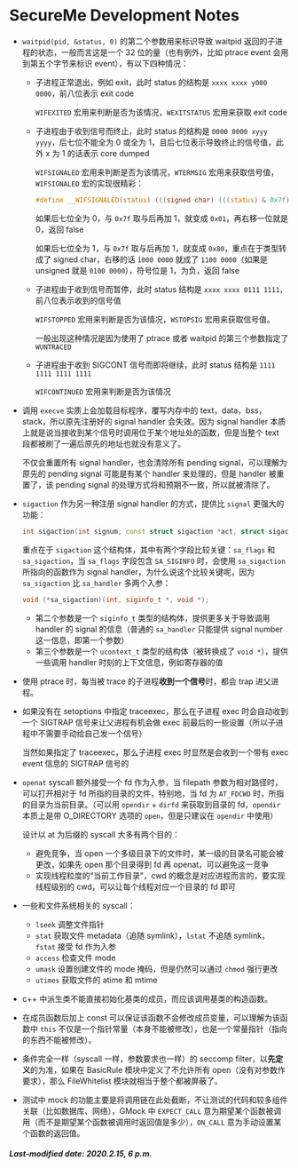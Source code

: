 # SecureMe Development Notes

+ `waitpid(pid, &status, 0)` 的第二个参数用来标识导致 waitpid 返回的子进程的状态，一般而言这是一个 32 位的量（也有例外，比如 ptrace event 会用到第五个字节来标识 event），有以下四种情况：

  + 子进程正常退出，例如 exit，此时 status 的结构是 `xxxx xxxx y000 0000`，前八位表示 exit code

    `WIFEXITED` 宏用来判断是否为该情况，`WEXITSTATUS` 宏用来获取 exit code

  + 子进程由于收到信号而终止，此时 status 的结构是 `0000 0000 xyyy yyyy`，后七位不能全为 0 或全为 1，且后七位表示导致终止的信号值，此外 x 为 1 的话表示 core dumped

    `WIFSIGNALED` 宏用来判断是否为该情况，`WTERMSIG` 宏用来获取信号值，`WIFSIGNALED` 宏的实现很精彩：

    ```c
    #define __WIFSIGNALED(status) (((signed char) (((status) & 0x7f) + 1) >> 1) > 0)
    ```

    如果后七位全为 0，与 `0x7f` 取与后再加 1，就变成 `0x01`，再右移一位就是 0，返回 false

    如果后七位全为 1，与 `0x7f` 取与后再加 1，就变成 `0x80`，重点在于类型转成了 signed char，右移的话 `1000 0000` 就成了 `1100 0000`（如果是 unsigned 就是 `0100 0000`），符号位是 1，为负，返回 false

  + 子进程由于收到信号而暂停，此时 status 结构是 `xxxx xxxx 0111 1111`，前八位表示收到的信号值

    `WIFSTOPPED` 宏用来判断是否为该情况，`WSTOPSIG` 宏用来获取信号值。

    一般出现这种情况是因为使用了 ptrace 或者 waitpid 的第三个参数指定了 `WUNTRACED`

  + 子进程由于收到 SIGCONT 信号而即将继续，此时 status 结构是 `1111 1111 1111 1111`

    `WIFCONTINUED` 宏用来判断是否为该情况

+ 调用 `execve` 实质上会加载目标程序，覆写内存中的 text，data，bss，stack，所以原先注册好的 signal handler 会失效。因为 signal handler 本质上就是说当接收到某个信号时调用位于某个地址处的函数，但是当整个 text 段都被刷了一遍后原先的地址也就没有意义了。

  不仅会重置所有 signal handler，也会清除所有 pending signal，可以理解为原先的 pending signal 可能是有某个 handler 来处理的，但是 handler 被重置了，该 pending signal 的处理方式将和预期不一致，所以就被清除了。

+ `sigaction` 作为另一种注册 signal handler 的方式，提供比 `signal` 更强大的功能：

  ```c++
  int sigaction(int signum, const struct sigaction *act, struct sigaction *oldact);
  ```

  重点在于 `sigaction` 这个结构体，其中有两个字段比较关键：`sa_flags` 和 `sa_sigaction`，当 `sa_flags` 字段包含 `SA_SIGINFO` 时，会使用 `sa_sigaction` 所指向的函数作为 signal handler，为什么说这个比较关键呢，因为 `sa_sigaction` 比 `sa_handler` 多两个入参：

  ```c++
  void (*sa_sigaction)(int, siginfo_t *, void *);
  ```

  + 第二个参数是一个 `siginfo_t` 类型的结构体，提供更多关于导致调用 handler 的 signal 的信息（普通的 `sa_handler` 只能提供 signal number 这一信息，即第一个参数）
  + 第三个参数是一个 `ucontext_t` 类型的结构体（被转换成了 `void *`），提供一些调用 handler 时刻的上下文信息，例如寄存器的值

+ 使用 ptrace 时，每当被 trace 的子进程**收到一个信号**时，都会 trap 进父进程。

+ 如果没有在 setoptions 中指定 traceexec，那么在子进程 exec 时会自动收到一个 SIGTRAP 信号来让父进程有机会做 exec 前最后的一些设置（所以子进程中不需要手动给自己发一个信号）

  当然如果指定了 traceexec，那么子进程 exec 时显然是会收到一个带有 exec event 信息的 SIGTRAP 信号的

+ `openat` syscall 额外接受一个 fd 作为入参，当 filepath 参数为相对路径时，可以打开相对于 fd 所指的目录的文件，特别地，当 fd 为 `AT_FDCWD` 时，所指的目录为当前目录。（可以用 `opendir` + `dirfd` 来获取到目录的 fd，`opendir` 本质上是带 O_DIRECTORY 选项的 `open`，但是只建议在 `opendir` 中使用）

  设计以 at 为后缀的 syscall 大多有两个目的：

  + 避免竞争，当 open 一个多级目录下的文件时，某一级的目录名可能会被更改，如果先 open 那个目录得到 fd 再 openat，可以避免这一竞争
  + 实现线程粒度的“当前工作目录”，cwd 的概念是对应进程而言的，要实现线程级别的 cwd，可以让每个线程对应一个目录的 fd 即可

+ 一些和文件系统相关的 syscall：

  + `lseek` 调整文件指针
  + `stat` 获取文件 metadata（追随 symlink），`lstat` 不追随 symlink，`fstat` 接受 fd 作为入参
  + `access` 检查文件 mode
  + `umask` 设置创建文件的 mode 掩码，但是仍然可以通过 `chmod` 强行更改
  + `utimes` 获取文件的 atime 和 mtime

+ c++ 中派生类不能直接初始化基类的成员，而应该调用基类的构造函数。

+ 在成员函数后加上 const 可以保证该函数不会修改成员变量，可以理解为该函数中 `this` 不仅是一个指针常量（本身不能被修改），也是一个常量指针（指向的东西不能被修改）。

+ 条件完全一样（syscall 一样，参数要求也一样）的 seccomp filter，以**先定义**的为准，如果在 BasicRule 模块中定义了不允许所有 open（没有对参数作要求），那么 FileWhitelist 模块就相当于整个都被屏蔽了。

+ 测试中 mock 的功能主要是将调用链在此处截断，不让测试的代码和较多组件关联（比如数据库、网络），GMock 中 `EXPECT_CALL` 意为期望某个函数被调用（而不是期望某个函数被调用时返回值是多少），`ON_CALL` 意为手动设置某个函数的返回值。

##### Last-modified date: 2020.2.15, 6 p.m.